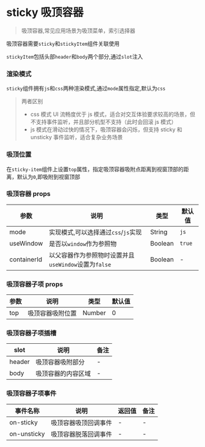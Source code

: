 # sticky 吸顶容器

> 吸顶容器,常见应用场景为吸顶菜单，索引选择器

吸顶容器需要`sticky`和`stickyItem`组件关联使用

`stickyItem`包括头部`header`和`body`两个部分,通过`slot`注入

### 渲染模式

`sticky`组件拥有`js`和`css`两种渲染模式,通过`mode`属性指定,默认为`css`

> 两者区别
>
> - css 模式 UI 流畅度优于 js 模式，适合对交互体验要求较高的场景，但不支持事件监听，并且部分机型不支持（此时会回滚 js 模式）
> - js 模式在滑动过快的情况下，吸顶容器会闪烁，但支持 sticky 和 unsticky 事件监听，适合复杂业务场景

### 吸顶位置

在`sticky-item`组件上设置`top`属性，指定吸顶容器吸附点距离到视窗顶部的距离，默认为`0`,即吸附到视窗顶部

### 吸顶容器 props

| 参数        | 说明                                                 | 类型    | 默认值 |
| ----------- | ---------------------------------------------------- | ------- | ------ |
| mode        | 实现模式,可以选择通过`css`/`js`实现                  | String  | `js`   |
| useWindow   | 是否以`window`作为参照物                             | Boolean | `true` |
| containerId | 以父容器作为参照物时设置并且`useWindow`设置为`false` | Boolean | -      |

### 吸顶容器子项 props

| 参数 | 说明             | 类型   | 默认值 |
| ---- | ---------------- | ------ | ------ |
| top  | 吸顶容器吸附位置 | Number | 0      |

### 吸顶容器子项插槽

| slot   | 说明               | 备注 |
| ------ | ------------------ | ---- |
| header | 吸顶容器吸附部分   | -    |
| body   | 吸顶容器的内容区域 | -    |

### 吸顶容器子项事件

| 事件名称    | 说明                 | 返回值 | 备注 |
| ----------- | -------------------- | ------ | ---- |
| on-sticky   | 吸顶容器吸顶回调事件 | -      | -    |
| on-unsticky | 吸顶容器脱落回调事件 | -      | -    |
